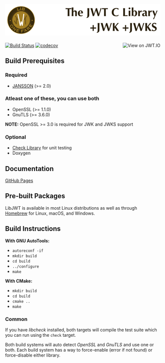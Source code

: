 ![LibJWT - The C JWT Library](images/LibJWT-800x152.png)
---

<a href="https://jwt.io/libraries#:~:text=/libjwt">
<img alt="View on JWT.IO" align="right" src="http://jwt.io/img/badge.svg">
</a>

[![Build Status](https://app.travis-ci.com/benmcollins/libjwt.svg?branch=master)](https://app.travis-ci.com/github/benmcollins/libjwt)
[![codecov](https://codecov.io/gh/benmcollins/libjwt/graph/badge.svg?token=MhCaZ8cpwQ)](https://codecov.io/gh/benmcollins/libjwt)

## Build Prerequisites

### Required
- [JANSSON](https://github.com/akheron/jansson) (>= 2.0)

### Atleast one of these, you can use both
- OpenSSL (>= 1.1.0)
- GnuTLS (>= 3.6.0)

**NOTE:** OpenSSL >= 3.0 is required for JWK and JWKS support

### Optional
- [Check Library](https://github.com/libcheck/check/issues) for unit testing
- Doxygen

## Documentation
[GitHub Pages](https://benmcollins.github.io/libjwt/)

## Pre-built Packages
LibJWT is available in most Linux distributions as well as through
[Homebrew](https://formulae.brew.sh/formula/libjwt#default) for Linux,
macOS, and Windows.

## Build Instructions

**With GNU AutoTools:**
- ``autoreconf -if``
- ``mkdir build``
- ``cd build``
- ``../configure``
- ``make``

**With CMake:**
- ``mkdir build``
- ``cd build``
- ``cmake ..``
- ``make``

### Common
If you have *libcheck* installed, both targets will compile the test suite
which you can run using the ``check`` target.

Both build systems will auto detect *OpenSSL* and *GnuTLS* and use one or both.
Each build system has a way to force-enable (error if not found) or force-disable
either library.
